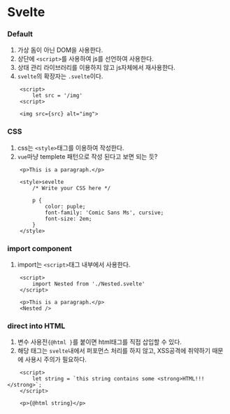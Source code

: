 # Svelte

### Default

1. 가상 돔이 아닌 DOM을 사용한다.
2. 상단에 `<script>`를 사용하여 js를 선언하여 사용한다.
3. 상태 관리 라이브러리를 이용하지 않고 js자체에서 재사용한다.
4. `svelte`의 확장자는 `.svelte`이다.

```sevelte
    <script>
        let src = '/img'
    <script>

    <img src={src} alt="img">
```

### CSS

1. css는 `<style>`태그를 이용하여 작성한다.
2. `vue`마냥 templete 패턴으로 작성 된다고 보면 되는 듯?

```
    <p>This is a paragraph.</p>

    <style>sevelte
        /* Write your CSS here */

        p {
            color: puple;
            font-family: 'Comic Sans Ms', cursive;
            font-size: 2em;
        }
    </style>
```

### import component

1. import는 `<script>`태그 내부에서 사용한다.

```svelte
    <script>
        import Nested from './Nested.svelte'
    </script>

    <p>This is a paragraph.</p>
    <Nested />
```

### direct into HTML

1. 변수 사용전`{@html }`를 붙이면 html태그를 직접 삽입할 수 있다.
2. 해당 태그는 `svelte`내에서 퍼포먼스 처리를 하지 않고, XSS공격에 취약하기 때문에 사용시 주의가 필요하다.

```svelte
    <script>
        let string = `this string contains some <strong>HTML!!!</strong>`;
    </script>

    <p>{@html string}</p>
```
